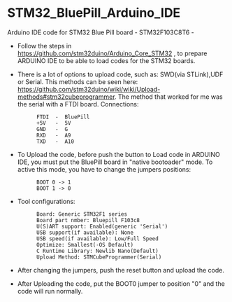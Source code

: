 # STM32_BluePill_Arduino_IDE
Arduino IDE code for STM32 Blue Pill board - STM32F103C8T6 -

- Follow the steps in https://github.com/stm32duino/Arduino_Core_STM32 , to prepare ARDUINO IDE to be able to load codes for the STM32 boards.

- There is a lot of options to upload code, such as: SWD(via STLink),UDF or Serial. This methods can be seen here: https://github.com/stm32duino/wiki/wiki/Upload-methods#stm32cubeprogrammer.
  The method that worked for me was the serial with a FTDI board. Connections:
            
            FTDI  -  BluePill
            +5V   -  5V
            GND   -  G
            RXD   -  A9
            TXD   -  A10
         
- To Upload the code, before push the button to Load code in ARDUINO IDE, you must put the BluePill board in "native bootoader" mode. To active this mode, you have to change the jumpers positions:
  
            BOOT 0 -> 1
            BOOT 1 -> 0

- Tool configurations:

            Board: Generic STM32F1 series
            Board part nmber: Bluepill F103c8
            U(S)ART support: Enabled(generic 'Serial')
            USB support(if available): None
            USB speed(if available): Low/Full Speed
            Optimize: Smallest(-OS Default)
            C Runtime Library: Newlib Nano(Default)
            Upload Method: STMCubeProgrammer(Serial)
            
- After changing the jumpers, push the reset button and upload the code.

- After Uploading the code, put the BOOT0 jumper to position "0" and the code will run normally.
